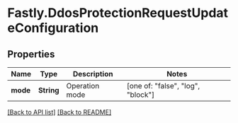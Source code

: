 # Fastly.DdosProtectionRequestUpdateConfiguration

## Properties

Name | Type | Description | Notes
------------ | ------------- | ------------- | -------------
**mode** | **String** | Operation mode |  [one of: "false", "log", "block"]


[[Back to API list]](../../README.md#endpoints) [[Back to README]](../../README.md)

